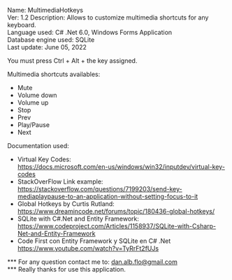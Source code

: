 Name: MultimediaHotkeys  
Ver: 1.2
Description: Allows to customize multimedia shortcuts for any keyboard.  
Language used: C# .Net 6.0, Windows Forms Application  
Database engine used: SQLite  
Last update: June 05, 2022  

You must press Ctrl + Alt + the key assigned.

Multimedia shortcuts availables:  
- Mute  
- Volume down  
- Volume up  
- Stop  
- Prev  
- Play/Pause  
- Next  

Documentation used:  
* Virtual Key Codes:  
	https://docs.microsoft.com/en-us/windows/win32/inputdev/virtual-key-codes  
* StackOverFlow Link example:  
	https://stackoverflow.com/questions/7199203/send-key-mediaplaypause-to-an-application-without-setting-focus-to-it  
* Global Hotkeys by Curtis Rutland:  
	https://www.dreamincode.net/forums/topic/180436-global-hotkeys/  
* SQLite with C#.Net and Entity Framework:  
	https://www.codeproject.com/Articles/1158937/SQLite-with-Csharp-Net-and-Entity-Framework  
* Code First con Entity Framework y SQLite en C# .Net  
	https://www.youtube.com/watch?v=TyRrFt2fUJs  

*** For any question contact me to: dan.alb.flo@gmail.com  
*** Really thanks for use this application.  